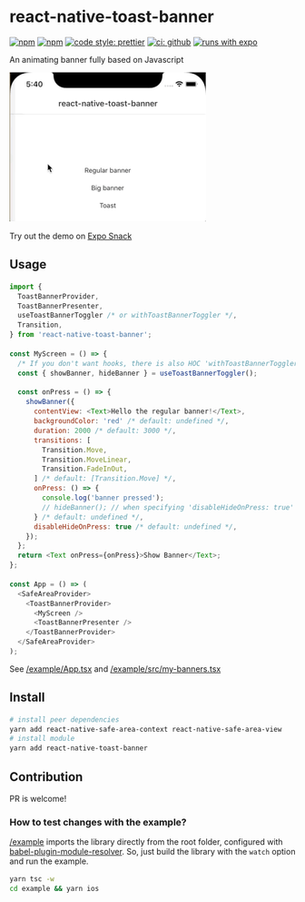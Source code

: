 # react-native-toast-banner

[![npm](https://img.shields.io/npm/v/react-native-toast-banner.svg)](https://www.npmjs.com/package/react-native-toast-banner) [![npm](https://img.shields.io/npm/dm/react-native-toast-banner.svg)](https://www.npmjs.com/package/react-native-toast-banner)
[![code style: prettier](https://img.shields.io/badge/code_style-prettier-ff69b4.svg)](https://github.com/prettier/prettier)
[![ci: github](https://github.com/benevbright/react-native-toast-banner/workflows/CI/badge.svg)](https://github.com/benevbright/react-native-toast-banner/actions?query=workflow%3ACI) [![runs with expo](https://img.shields.io/badge/Runs%20with%20Expo-4630EB.svg?logo=EXPO&labelColor=f3f3f3&logoColor=000)](https://expo.io/)

An animating banner fully based on Javascript

<img src="docs/demo.gif?raw=true">

Try out the demo on [Expo Snack](https://snack.expo.io/@benevbright/react-native-toast-banner)

## Usage

```js
import {
  ToastBannerProvider,
  ToastBannerPresenter,
  useToastBannerToggler /* or withToastBannerToggler */,
  Transition,
} from 'react-native-toast-banner';

const MyScreen = () => {
  /* If you don't want hooks, there is also HOC 'withToastBannerToggler' */
  const { showBanner, hideBanner } = useToastBannerToggler();

  const onPress = () => {
    showBanner({
      contentView: <Text>Hello the regular banner!</Text>,
      backgroundColor: 'red' /* default: undefined */,
      duration: 2000 /* default: 3000 */,
      transitions: [
        Transition.Move,
        Transition.MoveLinear,
        Transition.FadeInOut,
      ] /* default: [Transition.Move] */,
      onPress: () => {
        console.log('banner pressed');
        // hideBanner(); // when specifying 'disableHideOnPress: true'
      } /* default: undefined */,
      disableHideOnPress: true /* default: undefined */,
    });
  };
  return <Text onPress={onPress}>Show Banner</Text>;
};

const App = () => (
  <SafeAreaProvider>
    <ToastBannerProvider>
      <MyScreen />
      <ToastBannerPresenter />
    </ToastBannerProvider>
  </SafeAreaProvider>
);
```

See [/example/App.tsx](example/App.tsx) and [/example/src/my-banners.tsx](example/src/my-banners.tsx)

## Install

```bash
# install peer dependencies
yarn add react-native-safe-area-context react-native-safe-area-view
# install module
yarn add react-native-toast-banner
```

## Contribution

PR is welcome!

### How to test changes with the example?

[/example](example) imports the library directly from the root folder, configured with [babel-plugin-module-resolver](example/babel.config.js#L10).
So, just build the library with the `watch` option and run the example.

```bash
yarn tsc -w
cd example && yarn ios
```
